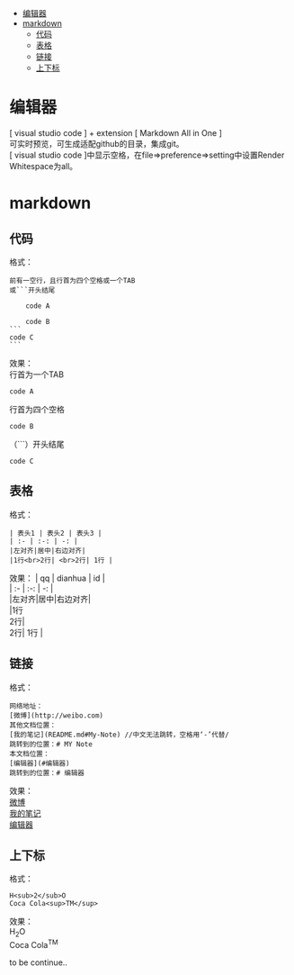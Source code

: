 
- [编辑器](#编辑器)
- [markdown](#markdown)
  - [代码](#代码)
  - [表格](#表格)
  - [链接](#链接)
  - [上下标](#上下标)
# 编辑器
[ visual studio code ] + extension [ Markdown All in One ]   
可实时预览，可生成适配github的目录，集成git。  
[ visual studio code ]中显示空格，在file=>preference=>setting中设置Render Whitespace为all。  

# markdown
## 代码
格式：  

    前有一空行，且行首为四个空格或一个TAB
    或```开头结尾

        code A

        code B
    ```
    code C
    ```
效果：  
行首为一个TAB

    code A  
行首为四个空格

    code B  
（```）开头结尾
```
code C
```
## 表格  
格式：  
```
| 表头1 | 表头2 | 表头3 |  
| :- | :-: | -: |  
|左对齐|居中|右边对齐|  
|1行<br>2行| <br>2行| 1行 |  
```
效果：
| qq | dianhua | id |  
| :- | :-: | -: |  
|左对齐|居中|右边对齐|  
|1行<br>2行| <br>2行| 1行 |  

## 链接  
格式：  

    网络地址：  
    [微博](http://weibo.com)  
    其他文档位置：  
    [我的笔记](README.md#My-Note) //中文无法跳转，空格用‘-’代替/  
    跳转到的位置：# MY Note 
    本文档位置：  
    [编辑器](#编辑器)  
    跳转到的位置：# 编辑器
效果：  
[微博](http://weibo.com)  
[我的笔记](README.md#My-Note)  
[编辑器](#编辑器)  

## 上下标  
格式：  

    H<sub>2</sub>O
    Coca Cola<sup>TM</sup>
效果：  
H<sub>2</sub>O  
Coca Cola<sup>TM</sup>  

to be continue..
